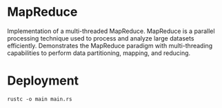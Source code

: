 # MapReduce
Implementation of a multi-threaded MapReduce. MapReduce is a parallel processing technique used to process and analyze large datasets efficiently. Demonstrates the MapReduce paradigm with multi-threading capabilities to perform data partitioning, mapping, and reducing.

# Deployment
```rustc -o main main.rs```

